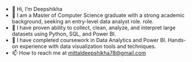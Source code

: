 - 👋 Hi, I’m Deepshikha
- 👀 I am a Master of Computer Science graduate with a strong academic background, seeking an entry-level data analyst role.
role. 
- 🌱 I have proven ability to collect, clean, analyze, and interpret large datasets using Python, SQL, and Power BI.
- 💞️ I have completed coursework in Data Analytics and Power BI. Hands-on experience with data visualization tools and techniques.
- 📫 How to reach me at mittaldeepshikha78@gmail.com

<!---
deepshikha-mittal/deepshikha-mittal is a ✨ special ✨ repository because its `README.md` (this file) appears on your GitHub profile.
You can click the Preview link to take a look at your changes.
--->
